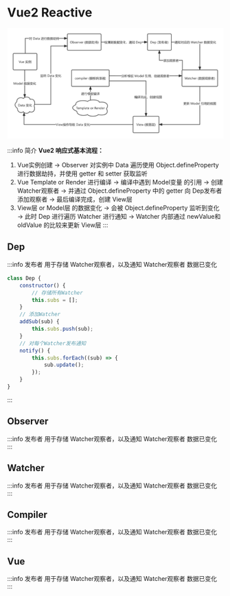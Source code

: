 # Vue2 Reactive
![vue2_reactive_pattern.png](./assets/vue2_reactive_pattern.png)

:::info 简介
**Vue2 响应式基本流程：**  
1. Vue实例创建 -> Observer 对实例中 Data 遍历使用 Object.defineProperty 进行数据劫持，并使用 getter 和 setter 获取监听
2. Vue Template or Render 进行编译 -> 编译中遇到 Model变量 的引用 -> 创建 Watcher观察者 -> 并通过 Object.defineProperty 中的 getter 向 Dep发布者 添加观察者 -> 最后编译完成，创建 View层  
3. View层 or Model层 的数据变化 -> 会被 Object.defineProperty 监听到变化 -> 此时 Dep 进行遍历 Watcher 进行通知 -> Watcher 内部通过 newValue和oldValue 的比较来更新 View层
:::
## Dep
:::info 发布者
用于存储 Watcher观察者，以及通知 Watcher观察者 数据已变化
```js
class Dep {
    constructor() {
        // 存储所有Watcher
        this.subs = [];
    }
    // 添加Watcher
    addSub(sub) {
        this.subs.push(sub);
    }
    // 对每个Watcher发布通知
    notify() {
        this.subs.forEach((sub) => {
            sub.update();
        });
    }
}
```
:::
## Observer
:::info 发布者
用于存储 Watcher观察者，以及通知 Watcher观察者 数据已变化
:::
## Watcher
:::info 发布者
用于存储 Watcher观察者，以及通知 Watcher观察者 数据已变化
:::
## Compiler
:::info 发布者
用于存储 Watcher观察者，以及通知 Watcher观察者 数据已变化
:::
## Vue
:::info 发布者
用于存储 Watcher观察者，以及通知 Watcher观察者 数据已变化
:::
